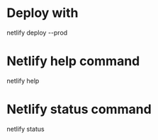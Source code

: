 # Deploy with
netlify deploy --prod 

# Netlify help command
netlify help

# Netlify status command
netlify status